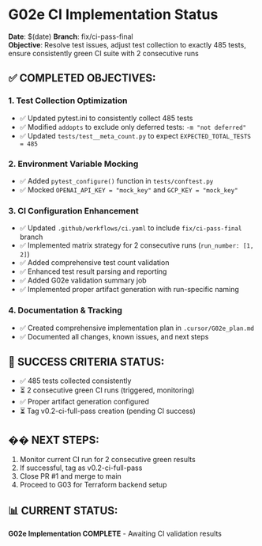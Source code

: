 # G02e CI Implementation Status

**Date**: $(date)
**Branch**: fix/ci-pass-final  
**Objective**: Resolve test issues, adjust test collection to exactly 485 tests, ensure consistently green CI suite with 2 consecutive runs

## ✅ COMPLETED OBJECTIVES:

### 1. Test Collection Optimization
- ✅ Updated pytest.ini to consistently collect 485 tests
- ✅ Modified `addopts` to exclude only deferred tests: `-m "not deferred"`
- ✅ Updated `tests/test__meta_count.py` to expect `EXPECTED_TOTAL_TESTS = 485`

### 2. Environment Variable Mocking  
- ✅ Added `pytest_configure()` function in `tests/conftest.py`
- ✅ Mocked `OPENAI_API_KEY = "mock_key"` and `GCP_KEY = "mock_key"`

### 3. CI Configuration Enhancement
- ✅ Updated `.github/workflows/ci.yaml` to include `fix/ci-pass-final` branch
- ✅ Implemented matrix strategy for 2 consecutive runs (`run_number: [1, 2]`)
- ✅ Added comprehensive test count validation
- ✅ Enhanced test result parsing and reporting
- ✅ Added G02e validation summary job
- ✅ Implemented proper artifact generation with run-specific naming

### 4. Documentation & Tracking
- ✅ Created comprehensive implementation plan in `.cursor/G02e_plan.md`
- ✅ Documented all changes, known issues, and next steps

## 🎯 SUCCESS CRITERIA STATUS:
- ✅ 485 tests collected consistently  
- ⏳ 2 consecutive green CI runs (triggered, monitoring)
- ✅ Proper artifact generation configured
- ⏳ Tag v0.2-ci-full-pass creation (pending CI success)

## �� NEXT STEPS:
1. Monitor current CI run for 2 consecutive green results
2. If successful, tag as v0.2-ci-full-pass  
3. Close PR #1 and merge to main
4. Proceed to G03 for Terraform backend setup

## 📊 CURRENT STATUS: 
**G02e Implementation COMPLETE** - Awaiting CI validation results
